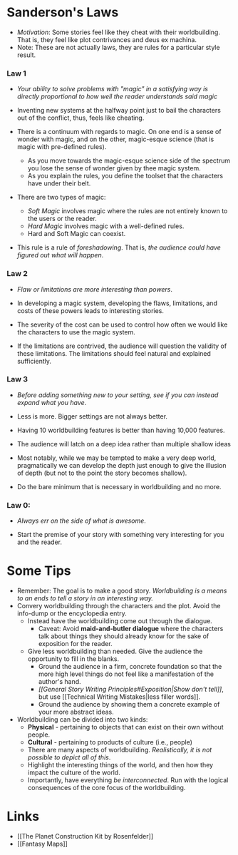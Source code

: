 #  Sanderson's Laws
* *Motivation*: Some stories feel like they cheat with their worldbuilding. That is, they feel like plot contrivances and deus ex machina.
* Note: These are not actually laws, they are rules for a particular style result.
### Law 1
* *Your ability to solve problems with "magic" in a satisfying way is directly proportional to how well the reader understands said magic*

* Inventing new systems at the halfway point just to bail the characters out of the conflict, thus, feels like cheating.
* There is a continuum with regards to magic. On one end is a sense of wonder with magic, and on the other, magic-esque science (that is magic with pre-defined rules). 
	* As you move towards the magic-esque science side of the spectrum you lose the sense of wonder given by thee magic system.
	* As you explain the rules, you define the toolset that the characters have under their belt. 
* There are two types of magic:
	* *Soft Magic* involves magic where the rules are not entirely known to the users or the reader.
	* *Hard Magic* involves magic with a well-defined rules.
	* Hard and Soft Magic can coexist.
* This rule is a rule of *foreshadowing*. That is, *the audience could have figured out what will happen*.
### Law 2
* *Flaw or limitations are more interesting than powers*. 

* In developing a magic system, developing the flaws, limitations, and costs of these powers leads to interesting stories.
* The severity of the cost can be used to control how often we would like the characters to use the magic system.
* If the limitations are contrived, the audience will question the validity of these limitations. The limitations should feel natural and explained sufficiently.
### Law 3
* *Before adding something new to your setting, see if you can instead expand what you have*.

* Less is more. Bigger settings are not always better.
* Having 10 worldbuilding features is better than having 10,000 features.
* The audience will latch on a deep idea rather than multiple shallow ideas
* Most notably, while we may be tempted to make a very deep world, pragmatically we can develop the depth just enough to give the illusion of depth (but not to the point the story becomes shallow).
* Do the bare minimum that is necessary in worldbuilding and no more.
### Law 0:
* *Always err on the side of what is awesome*.

* Start the premise of your story with something very interesting for you and the reader.
# Some Tips
* Remember: The goal is to make a good story. *Worldbuilding is a means to an ends to tell a story in an interesting way.*
* Convery worldbuilding through the characters and the plot. Avoid the info-dump or the encyclopedia entry.
	* Instead have the worldbuilding come out through the dialogue. 
		* Caveat: Avoid **maid-and-butler dialogue** where the characters talk about things they should already know for the sake of exposition for the reader.
	* Give less worldbuilding than needed. Give the audience the opportunity to fill in the blanks.
		* Ground the audience in a firm, concrete foundation so that the more high level things do not feel like a manifestation of the author's hand.
		* *[[General Story Writing Principles#Exposition|Show don't tell]]*, but use [[Technical Writing Mistakes|less filler words]]. 
		* Ground the audience by showing them a concrete example of your more abstract ideas.
* Worldbuilding can be divided into two kinds:
	* **Physical** - pertaining to objects that can exist on their own without people.
	* **Cultural** - pertaining to products of culture (i.e., people)
	* There are many aspects of worldbuilding. *Realistically, it is not possible to depict all of this*.
	* Highlight the interesting things of the world, and then how they impact the culture of the world.
	* Importantly, have everything *be interconnected*. Run with the logical consequences of the core focus of the worldbuilding.

# Links
* [[The Planet Construction Kit by Rosenfelder]]
* [[Fantasy Maps]]

